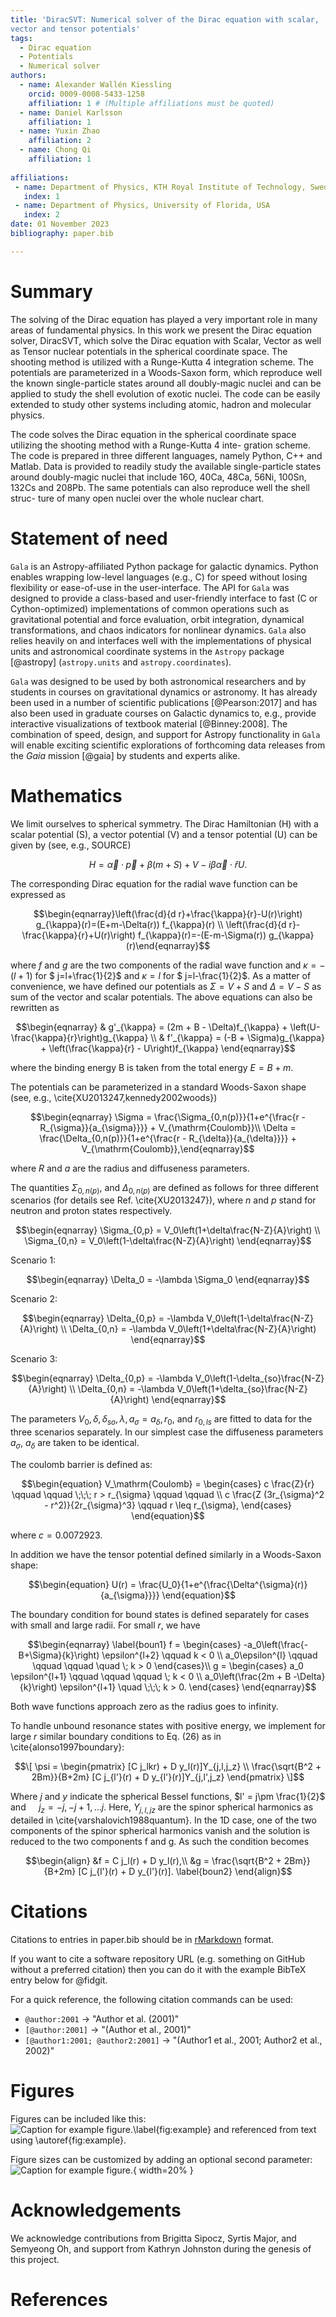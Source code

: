 ```yaml
---
title: 'DiracSVT: Numerical solver of the Dirac equation with scalar,
vector and tensor potentials'
tags:
  - Dirac equation
  - Potentials
  - Numerical solver
authors:
  - name: Alexander Wallén Kiessling
    orcid: 0009-0008-5433-1258
    affiliation: 1 # (Multiple affiliations must be quoted)
  - name: Daniel Karlsson
    affiliation: 1
  - name: Yuxin Zhao
    affiliation: 2
  - name: Chong Qi
    affiliation: 1
    
affiliations:
 - name: Department of Physics, KTH Royal Institute of Technology, Sweden
   index: 1
 - name: Department of Physics, University of Florida, USA
   index: 2
date: 01 November 2023 
bibliography: paper.bib

---
```


# Summary
The solving of the Dirac equation has played a very important role in many
areas of fundamental physics. In this work we present the Dirac equation
solver, DiracSVT, which solve the Dirac equation with Scalar, Vector as well
as Tensor nuclear potentials in the spherical coordinate space. The shooting
method is utilized with a Runge-Kutta 4 integration scheme. The potentials
are parameterized in a Woods-Saxon form, which reproduce well the known
single-particle states around all doubly-magic nuclei and can be applied to
study the shell evolution of exotic nuclei. The code can be easily extended
to study other systems including atomic, hadron and molecular physics.

The code solves the Dirac equation in the spherical
coordinate space utilizing the shooting method with a Runge-Kutta 4 inte-
gration scheme. The code is prepared in three different languages, namely 
Python, C++ and Matlab. Data is provided to readily study the available single-particle
states around doubly-magic nuclei that include 16O, 40Ca, 48Ca, 56Ni, 100Sn,
132Cs and 208Pb. The same potentials can also reproduce well the shell struc-
ture of many open nuclei over the whole nuclear chart.

# Statement of need

`Gala` is an Astropy-affiliated Python package for galactic dynamics. Python
enables wrapping low-level languages (e.g., C) for speed without losing
flexibility or ease-of-use in the user-interface. The API for `Gala` was
designed to provide a class-based and user-friendly interface to fast (C or
Cython-optimized) implementations of common operations such as gravitational
potential and force evaluation, orbit integration, dynamical transformations,
and chaos indicators for nonlinear dynamics. `Gala` also relies heavily on and
interfaces well with the implementations of physical units and astronomical
coordinate systems in the `Astropy` package [@astropy] (`astropy.units` and
`astropy.coordinates`).

`Gala` was designed to be used by both astronomical researchers and by
students in courses on gravitational dynamics or astronomy. It has already been
used in a number of scientific publications [@Pearson:2017] and has also been
used in graduate courses on Galactic dynamics to, e.g., provide interactive
visualizations of textbook material [@Binney:2008]. The combination of speed,
design, and support for Astropy functionality in `Gala` will enable exciting
scientific explorations of forthcoming data releases from the *Gaia* mission
[@gaia] by students and experts alike.

# Mathematics

We limit ourselves to spherical symmetry. The Dirac Hamiltonian \(H\) with a scalar potential \(S\), a vector potential \(V\) and a tensor potential \(U\) can be given by (see, e.g., SOURCE)

$$\begin{equation}
   H=\vec{\alpha} \cdot \vec{p}+\beta(m+S)+V-i \beta \vec{\alpha} \cdot \hat{r} U.
\end{equation}$$

The corresponding Dirac equation for the radial wave function can be expressed as

$$\begin{eqnarray}\left(\frac{d}{d r}+\frac{\kappa}{r}-U(r)\right) g_{\kappa}(r)=(E+m-\Delta(r)) f_{\kappa}(r) \\ \left(\frac{d}{d r}-\frac{\kappa}{r}+U(r)\right) f_{\kappa}(r)=-(E-m-\Sigma(r)) g_{\kappa}(r)\end{eqnarray}$$

where $f$ and $g$ are the two components of the radial wave function and $\kappa=-(l+1)$ for $ j=l+\frac{1}{2}$ and $\kappa=l$ for $ j=l-\frac{1}{2}$.
As a matter of convenience, we have defined our potentials as $\Sigma = V + S$ and $\Delta = V - S$ as sum of the vector and scalar potentials. The above equations can also be rewritten as

$$\begin{eqnarray}
&	g'_{\kappa} = (2m + B - \Delta)f_{\kappa} + \left(U-\frac{\kappa}{r}\right)g_{\kappa} \\
&	f'_{\kappa} = (-B + \Sigma)g_{\kappa} + \left(\frac{\kappa}{r} - U\right)f_{\kappa} 
\end{eqnarray}$$

where the binding energy B is taken from the total energy $E = B + m.$


The potentials can be parameterized in a standard Woods-Saxon shape (see, e.g., \cite{XU2013247,kennedy2002woods})

$$\begin{eqnarray}
 \Sigma = \frac{\Sigma_{0,n(p)}}{1+e^{\frac{r - R_{\sigma}}{a_{\sigma}}}} + V_{\mathrm{Coulomb}}\\
 \Delta = \frac{\Delta_{0,n(p)}}{1+e^{\frac{r - R_{\delta}}{a_{\delta}}}} + V_{\mathrm{Coulomb}},\end{eqnarray}$$
 
where $R$ and $a$ are the radius and diffuseness parameters.

The quantities $\Sigma_{0,n(p)},$ and $\Delta_{0,n(p)}$ are defined as follows for three different scenarios (for details see Ref. \cite{XU2013247}), where $n$ and $p$ stand for neutron and proton states respectively.

$$\begin{eqnarray}
\Sigma_{0,p} = V_0\left(1+\delta\frac{N-Z}{A}\right) \\
\Sigma_{0,n} = V_0\left(1-\delta\frac{N-Z}{A}\right)
\end{eqnarray}$$

Scenario 1:

$$\begin{eqnarray}
\Delta_0 = -\lambda \Sigma_0
\end{eqnarray}$$

Scenario 2:

$$\begin{eqnarray}
\Delta_{0,p} = -\lambda V_0\left(1-\delta\frac{N-Z}{A}\right) \\
\Delta_{0,n} = -\lambda V_0\left(1+\delta\frac{N-Z}{A}\right) 
\end{eqnarray}$$

Scenario 3:

$$\begin{eqnarray}
\Delta_{0,p} = -\lambda V_0\left(1-\delta_{so}\frac{N-Z}{A}\right) \\
\Delta_{0,n} = -\lambda V_0\left(1+\delta_{so}\frac{N-Z}{A}\right) 
\end{eqnarray}$$


The parameters $V_0, \delta, \delta_{so}, \lambda, a_{\sigma} = a_\delta, r_0,$ and $r_{0,ls}$ are fitted to data for the three scenarios separately. In our simplest case the diffuseness parameters  $a_{\sigma}$, $a_\delta$ are taken to be identical.

The coulomb barrier is defined as:

$$\begin{equation}
V_\mathrm{Coulomb} = 
\begin{cases}
	c \frac{Z}{r} \qquad \qquad \;\;\;  r > r_{\sigma} \qquad \qquad \\
	c \frac{Z (3r_{\sigma}^2 - r^2)}{2r_{\sigma}^3} \qquad r \leq r_{\sigma},
\end{cases}
\end{equation}$$

where $c = 0.0072923$.

In addition we have the tensor potential defined similarly in a Woods-Saxon shape: 

$$\begin{equation}
  U(r) = \frac{U_0}{1+e^{\frac{\Delta^{\sigma}(r)}{a_{\sigma}}}}  
\end{equation}$$


The boundary condition for bound states is defined separately for cases with small and large radii. For small $r$, we have

$$\begin{eqnarray} \label{boun1}
f = 
\begin{cases}
	-a_0\left(\frac{-B+\Sigma}{k}\right) \epsilon^{l+2} \qquad k < 0 \\
	a_0\epsilon^{l}  \qquad \qquad \qquad \quad \; k > 0 
\end{cases}\\
g = 
\begin{cases}
	a_0 \epsilon^{l+1} \qquad \qquad \qquad \; k < 0   \\
	a_0\left(\frac{2m + B -\Delta}{k}\right) \epsilon^{l+1} \quad \;\;\;  k > 0.
\end{cases}
\end{eqnarray}$$

Both wave functions approach zero as the radius goes to infinity.

To handle unbound resonance states with positive energy, we implement for  large $r$ similar boundary conditions to Eq. (26) as in \cite{alonso1997boundary}:

$$\[
\psi = 
\begin{pmatrix}
	[C j_lkr) + D y_l(r)]Y_{j,l,j_z} \\
	\frac{\sqrt{B^2 + 2Bm}}{B+2m} [C j_{l'}(r) + D y_{l'}(r)]Y_{j,l',j_z}
\end{pmatrix}
\]$$

Where $j$ and $y$ indicate the spherical Bessel functions, $l' = j\pm \frac{1}{2}$ and $\quad j_z = -j, -j+1, \dots j.$ Here, $Y_{j,l,jz}$ are the spinor spherical harmonics as detailed in \cite{varshalovich1988quantum}. In the 1D case, one of the two components of the spinor spherical harmonics vanish and the solution is reduced to the two components f and g. As such the condition becomes

$$\begin{align} 
&f = C j_l(r) + D y_l(r),\\
&g = \frac{\sqrt{B^2 + 2Bm}}{B+2m} [C j_{l'}(r) + D y_{l'}(r)]. \label{boun2}
\end{align}$$

# Citations

Citations to entries in paper.bib should be in
[rMarkdown](http://rmarkdown.rstudio.com/authoring_bibliographies_and_citations.html)
format.

If you want to cite a software repository URL (e.g. something on GitHub without a preferred
citation) then you can do it with the example BibTeX entry below for @fidgit.

For a quick reference, the following citation commands can be used:
- `@author:2001`  ->  "Author et al. (2001)"
- `[@author:2001]` -> "(Author et al., 2001)"
- `[@author1:2001; @author2:2001]` -> "(Author1 et al., 2001; Author2 et al., 2002)"

# Figures

Figures can be included like this:
![Caption for example figure.\label{fig:example}](figure.png)
and referenced from text using \autoref{fig:example}.

Figure sizes can be customized by adding an optional second parameter:
![Caption for example figure.](figure.png){ width=20% }

# Acknowledgements

We acknowledge contributions from Brigitta Sipocz, Syrtis Major, and Semyeong
Oh, and support from Kathryn Johnston during the genesis of this project.

# References

